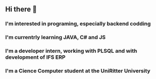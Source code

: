  ## Hi there 👋
 ### I'm interested in programing, especially backend codding
 ### I'm currentrly learning JAVA, C# and JS
 ### I'm a developer intern, working with PLSQL and with development of IFS ERP
 ### I'm a Cience Computer student at the UniRitter University


<!--
**machado-gabys/machado-gabys** is a ✨ _special_ ✨ repository because its `README.md` (this file) appears on your GitHub profile.

Here are some ideas to get you started:

- 🔭 I’m currently working on ...
- 🌱 I’m currently learning ...
- 👯 I’m looking to collaborate on ...
- 🤔 I’m looking for help with ...
- 💬 Ask me about ...
- 📫 How to reach me: ...
- 😄 Pronouns: ...
- ⚡ Fun fact: ...
-->
